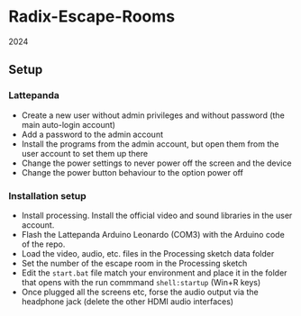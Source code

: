 # Radix-Escape-Rooms
 2024

## Setup

### Lattepanda
- Create a new user without admin privileges and without password (the main auto-login account)
- Add a password to the admin account
- Install the programs from the admin account, but open them from the user account to set them up there
- Change the power settings to never power off the screen and the device
- Change the power button behaviour to the option power off

### Installation setup
- Install processing. Install the official video and sound libraries in the user account.
- Flash the Lattepanda Arduino Leonardo (COM3) with the Arduino code of the repo.
- Load the video, audio, etc. files in the Processing sketch data folder
- Set the number of the escape room in the Processing sketch
- Edit the `start.bat` file match your environment and place it in the folder that opens with the run commmand `shell:startup` (Win+R keys)
- Once plugged all the screens etc, forse the audio output via the headphone jack (delete the other HDMI audio interfaces)
